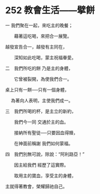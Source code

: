 # 252 教會生活——擘餅

一 我們聚在一起，來吃主的晚餐；

　　藉著這吃喝，來把合一展覽。

越發宣告合一，越發有主同在，

　　深知如此吃喝，蒙主祝福眷愛。

二　我們所吃的餅 乃是主的身體，

　　它曾被裂開，為使我們合一。

桌上只有一餅──只有一個身體，

　 為著向人表明，主使我們成一。

三　我們所喝的杯，是主立的新約，

　　我們今一同 交通於主的血。

　　接納所有聖徒──只要因血得贖，

　　在神面前稱謝 我們如何蒙福。

四　我們別無可說，除說：“阿利路亞！”

　　因主給我們 經歷了這實際。

　　取用主的寶血，享受主的身體，

主就得著教會，榮耀歸祂自己。

